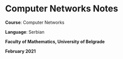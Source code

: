 # Computer Networks Notes 

**Course**: Computer Networks

**Language**: Serbian

**Faculty of Mathematics, University of Belgrade**

**February 2021**
